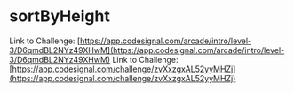 # sortByHeight

Link to Challenge: [https://app.codesignal.com/arcade/intro/level-3/D6qmdBL2NYz49XHwM](https://app.codesignal.com/arcade/intro/level-3/D6qmdBL2NYz49XHwM)
Link to Challenge: [https://app.codesignal.com/challenge/zvXxzgxAL52yyMHZj](https://app.codesignal.com/challenge/zvXxzgxAL52yyMHZj)